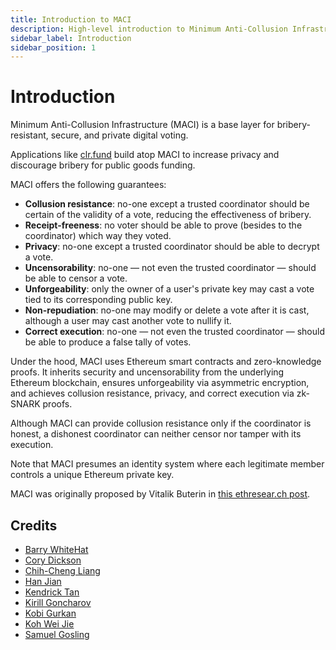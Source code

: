 ```yaml
---
title: Introduction to MACI
description: High-level introduction to Minimum Anti-Collusion Infrastructure (MACI)
sidebar_label: Introduction
sidebar_position: 1
---
```


# Introduction

Minimum Anti-Collusion Infrastructure (MACI) is a base layer for
bribery-resistant, secure, and private digital voting.

Applications like [clr.fund](https://clr.fund/) build atop MACI to increase
privacy and discourage bribery for public goods funding.

MACI offers the following guarantees:

- **Collusion resistance**: no-one except a trusted coordinator should be
  certain of the validity of a vote, reducing the effectiveness of bribery.
- **Receipt-freeness**: no voter should be able to prove (besides to the coordinator) which way they voted.
- **Privacy**: no-one except a trusted coordinator should be able to decrypt a
  vote.
- **Uncensorability**: no-one — not even the trusted coordinator — should be
  able to censor a vote.
- **Unforgeability**: only the owner of a user's private key may cast a vote
  tied to its corresponding public key.
- **Non-repudiation**: no-one may modify or delete a vote after it is cast,
  although a user may cast another vote to nullify it.
- **Correct execution**: no-one — not even the trusted coordinator — should be
  able to produce a false tally of votes.

Under the hood, MACI uses Ethereum smart contracts and zero-knowledge proofs.
It inherits security and uncensorability from the underlying Ethereum
blockchain, ensures unforgeability via asymmetric encryption, and achieves
collusion resistance, privacy, and correct execution via zk-SNARK proofs.

Although MACI can provide collusion resistance only if the coordinator is
honest, a dishonest coordinator can neither censor nor tamper with its
execution.

Note that MACI presumes an identity system where each legitimate member
controls a unique Ethereum private key.

MACI was originally proposed by Vitalik Buterin in [this ethresear.ch
post](https://ethresear.ch/t/minimal-anti-collusion-infrastructure/5413).

## Credits

- [Barry WhiteHat](https://github.com/barryWhiteHat)
- [Cory Dickson](https://github.com/corydickson)
- [Chih-Cheng Liang](https://twitter.com/ChihChengLiang)
- [Han Jian](https://han0110.github.io/)
- [Kendrick Tan](https://kndrck.co/)
- [Kirill Goncharov](https://github.com/xuhcc)
- [Kobi Gurkan](http://kobi.one/)
- [Koh Wei Jie](https://kohweijie.com)
- [Samuel Gosling](https://twitter.com/xGozzy)

